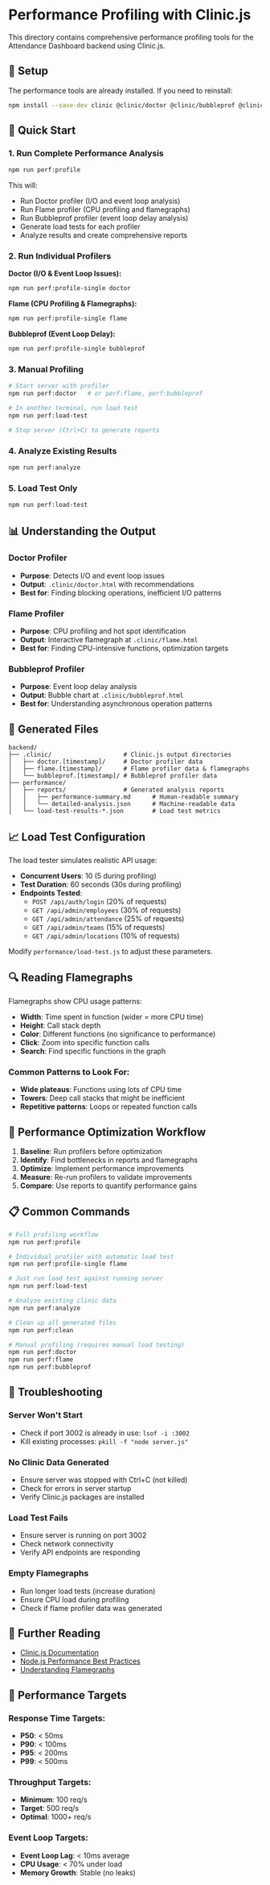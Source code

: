 # Performance Profiling with Clinic.js

This directory contains comprehensive performance profiling tools for the Attendance Dashboard backend using Clinic.js.

## 🔧 Setup

The performance tools are already installed. If you need to reinstall:

```bash
npm install --save-dev clinic @clinic/doctor @clinic/bubbleprof @clinic/flame
```

## 🚀 Quick Start

### 1. Run Complete Performance Analysis
```bash
npm run perf:profile
```
This will:
- Run Doctor profiler (I/O and event loop analysis)
- Run Flame profiler (CPU profiling and flamegraphs)  
- Run Bubbleprof profiler (event loop delay analysis)
- Generate load tests for each profiler
- Analyze results and create comprehensive reports

### 2. Run Individual Profilers

**Doctor (I/O & Event Loop Issues):**
```bash
npm run perf:profile-single doctor
```

**Flame (CPU Profiling & Flamegraphs):**
```bash
npm run perf:profile-single flame
```

**Bubbleprof (Event Loop Delay):**
```bash
npm run perf:profile-single bubbleprof
```

### 3. Manual Profiling
```bash
# Start server with profiler
npm run perf:doctor   # or perf:flame, perf:bubbleprof

# In another terminal, run load test
npm run perf:load-test

# Stop server (Ctrl+C) to generate reports
```

### 4. Analyze Existing Results
```bash
npm run perf:analyze
```

### 5. Load Test Only
```bash
npm run perf:load-test
```

## 📊 Understanding the Output

### Doctor Profiler
- **Purpose**: Detects I/O and event loop issues
- **Output**: `.clinic/doctor.html` with recommendations
- **Best for**: Finding blocking operations, inefficient I/O patterns

### Flame Profiler  
- **Purpose**: CPU profiling and hot spot identification
- **Output**: Interactive flamegraph at `.clinic/flame.html`
- **Best for**: Finding CPU-intensive functions, optimization targets

### Bubbleprof Profiler
- **Purpose**: Event loop delay analysis
- **Output**: Bubble chart at `.clinic/bubbleprof.html`
- **Best for**: Understanding asynchronous operation patterns

## 📁 Generated Files

```
backend/
├── .clinic/                    # Clinic.js output directories
│   ├── doctor.[timestamp]/     # Doctor profiler data
│   ├── flame.[timestamp]/      # Flame profiler data & flamegraphs
│   └── bubbleprof.[timestamp]/ # Bubbleprof profiler data
├── performance/
│   ├── reports/                # Generated analysis reports
│   │   ├── performance-summary.md      # Human-readable summary
│   │   └── detailed-analysis.json      # Machine-readable data
│   └── load-test-results-*.json        # Load test metrics
```

## 📈 Load Test Configuration

The load tester simulates realistic API usage:

- **Concurrent Users**: 10 (5 during profiling)
- **Test Duration**: 60 seconds (30s during profiling)
- **Endpoints Tested**:
  - `POST /api/auth/login` (20% of requests)
  - `GET /api/admin/employees` (30% of requests)  
  - `GET /api/admin/attendance` (25% of requests)
  - `GET /api/admin/teams` (15% of requests)
  - `GET /api/admin/locations` (10% of requests)

Modify `performance/load-test.js` to adjust these parameters.

## 🔍 Reading Flamegraphs

Flamegraphs show CPU usage patterns:

- **Width**: Time spent in function (wider = more CPU time)
- **Height**: Call stack depth
- **Color**: Different functions (no significance to performance)
- **Click**: Zoom into specific function calls
- **Search**: Find specific functions in the graph

### Common Patterns to Look For:
- **Wide plateaus**: Functions using lots of CPU time
- **Towers**: Deep call stacks that might be inefficient
- **Repetitive patterns**: Loops or repeated function calls

## 🎯 Performance Optimization Workflow

1. **Baseline**: Run profilers before optimization
2. **Identify**: Find bottlenecks in reports and flamegraphs
3. **Optimize**: Implement performance improvements
4. **Measure**: Re-run profilers to validate improvements
5. **Compare**: Use reports to quantify performance gains

## 📋 Common Commands

```bash
# Full profiling workflow
npm run perf:profile

# Individual profiler with automatic load test
npm run perf:profile-single flame

# Just run load test against running server
npm run perf:load-test

# Analyze existing clinic data
npm run perf:analyze

# Clean up all generated files
npm run perf:clean

# Manual profiling (requires manual load testing)
npm run perf:doctor
npm run perf:flame  
npm run perf:bubbleprof
```

## 🔧 Troubleshooting

### Server Won't Start
- Check if port 3002 is already in use: `lsof -i :3002`
- Kill existing processes: `pkill -f "node server.js"`

### No Clinic Data Generated
- Ensure server was stopped with Ctrl+C (not killed)
- Check for errors in server startup
- Verify Clinic.js packages are installed

### Load Test Fails
- Ensure server is running on port 3002
- Check network connectivity
- Verify API endpoints are responding

### Empty Flamegraphs
- Run longer load tests (increase duration)
- Ensure CPU load during profiling
- Check if flame profiler data was generated

## 📖 Further Reading

- [Clinic.js Documentation](https://clinicjs.org/)
- [Node.js Performance Best Practices](https://nodejs.org/en/docs/guides/simple-profiling/)
- [Understanding Flamegraphs](http://www.brendangregg.com/flamegraphs.html)

## 🎯 Performance Targets

### Response Time Targets:
- **P50**: < 50ms
- **P90**: < 100ms  
- **P95**: < 200ms
- **P99**: < 500ms

### Throughput Targets:
- **Minimum**: 100 req/s
- **Target**: 500 req/s
- **Optimal**: 1000+ req/s

### Event Loop Targets:
- **Event Loop Lag**: < 10ms average
- **CPU Usage**: < 70% under load
- **Memory Growth**: Stable (no leaks)
